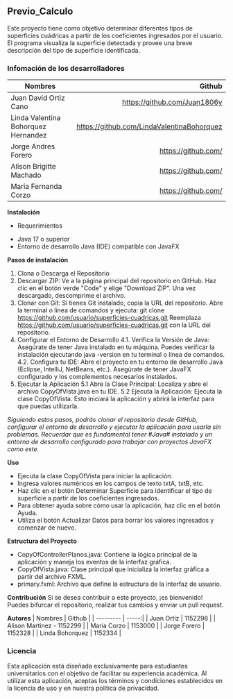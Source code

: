 ## Previo_Calculo

Este proyecto tiene como objetivo determinar diferentes tipos de superficies cuádricas a partir de los coeficientes ingresados por el usuario. El programa visualiza la superficie detectada y provee una breve descripción del tipo de superficie identificada.

### Infomación de los desarrolladores
| Nombres      | Github |
| --------- | -----:|
| Juan David Ortiz Cano  | https://github.com/Juan1806y |
| Linda Valentina Bohorquez Hernandez   |   https://github.com/LindaValentinaBohorquez  |
| Jorge Andres Forero  | https://github.com/ |
| Alison Brigitte Machado  | https://github.com/ |
| Maria Fernanda Corzo  | https://github.com/ |


**Instalación**
- Requerimientos
* Java 17 o superior
* Entorno de desarrollo Java (IDE) compatible con JavaFX


**Pasos de instalación**

1. Clona o Descarga el Repositorio
2. Descargar ZIP: Ve a la página principal del repositorio en GitHub. Haz clic en el botón verde "Code" y elige "Download ZIP". Una vez descargado, descomprime el archivo.
3. Clonar con Git: Si tienes Git instalado, copia la URL del repositorio. Abre la terminal o línea de comandos y ejecuta:
  git clone https://github.com/usuario/superficies-cuadricas.git
  Reemplaza https://github.com/usuario/superficies-cuadricas.git con la URL del repositorio.
4. Configurar el Entorno de Desarrollo
  4.1. Verifica la Versión de Java: Asegúrate de tener Java instalado en tu máquina. Puedes verificar la instalación ejecutando       java -version en tu terminal o línea de comandos.
  4.2. Configura tu IDE: Abre el proyecto en tu entorno de desarrollo Java (Eclipse, IntelliJ, NetBeans, etc.). Asegúrate de tener JavaFX configurado y los complementos necesarios instalados.
5. Ejecutar la Aplicación
  5.1 Abre la Clase Principal: Localiza y abre el archivo CopyOfVista.java en tu IDE.
  5.2 Ejecuta la Aplicación: Ejecuta la clase CopyOfVista. Esto iniciará la aplicación y abrirá la interfaz para que puedas           utilizarla.

*Siguiendo estos pasos, podrás clonar el repositorio desde GitHub, configurar el entorno de desarrollo y ejecutar la aplicación para usarla sin problemas. Recuerdar que es fundamental tener #Java# instalado y un entorno de desarrollo configurado para trabajar con proyectos JavaFX como este.*


**Uso**
* Ejecuta la clase CopyOfVista para iniciar la aplicación.
* Ingresa valores numéricos en los campos de texto txtA, txtB, etc.
* Haz clic en el botón Determinar Superficie para identificar el tipo de superficie a partir de los coeficientes ingresados.
* Para obtener ayuda sobre cómo usar la aplicación, haz clic en el botón Ayuda.
* Utiliza el botón Actualizar Datos para borrar los valores ingresados y comenzar de nuevo.

  
**Estructura del Proyecto**
* CopyOfControllerPlanos.java: Contiene la lógica principal de la aplicación y maneja los eventos de la interfaz gráfica.
* CopyOfVista.java: Clase principal que inicializa la interfaz gráfica a partir del archivo FXML.
* primary.fxml: Archivo que define la estructura de la interfaz de usuario.


**Contribución**
Si se desea contribuir a este proyecto, ¡es bienvenido! Puedes bifurcar el repositorio, realizar tus cambios y enviar un pull request.

**Autores**
| Nombres      | Github |
| --------- | -----:|
| Juan Ortiz | 1152298 |
| Alison Martinez - 1152299 |
| Maria Corzo | 1153000 |
| Jorge Forero | 1152328 |
| Linda Bohorquez | 1152334 |


### Licencia
Esta aplicación está diseñada exclusivamente para estudiantes universitarios con el objetivo de facilitar su experiencia académica. Al utilizar esta aplicación, aceptas los términos y condiciones establecidos en la licencia de uso y en nuestra política de privacidad.

